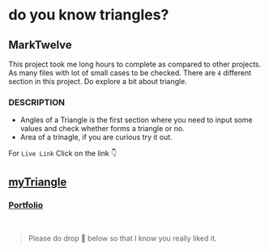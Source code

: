 # do you know triangles?

## MarkTwelve

This project took me long hours to complete as compared to other projects. As many files with lot of small cases to be checked. There are `4` different section in this project. Do explore a bit about triangle. 

### DESCRIPTION

- Angles of a Triangle is the first section where you need to input some values and check whether forms a triangle or no.
- Area of a trinagle, if you are curious try it out.


For `Live Link` Click on the link 👇 <br>
## [myTriangle](https://emo-pedia.netlify.app/)

### [Portfolio](https://angrysantos.netlify.app/)


<br>

> Please do drop 💖 below so that I know you really liked it.